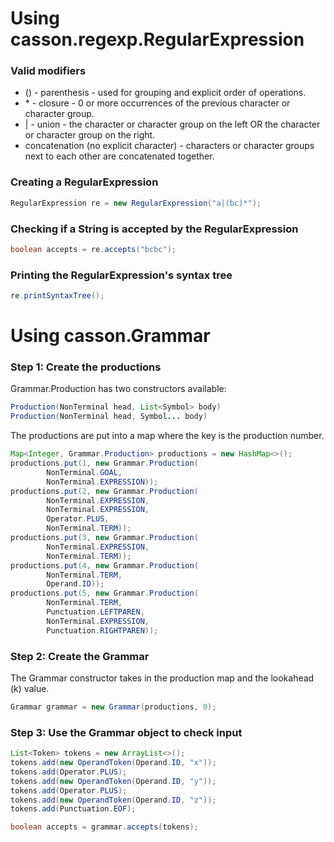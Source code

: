 # Using casson.regexp.RegularExpression

### Valid modifiers
 * () - parenthesis - used for grouping and explicit order of operations.
 * \* - closure - 0 or more occurrences of the previous character or character group.
 * | - union - the character or character group on the left OR the character or character group on the right.
 * concatenation (no explicit character) - characters or character groups next to each other are concatenated together.

### Creating a RegularExpression
```java
RegularExpression re = new RegularExpression("a|(bc)*");
```

### Checking if a String is accepted by the RegularExpression
```java
boolean accepts = re.accepts("bcbc");
```

### Printing the RegularExpression's syntax tree
```java
re.printSyntaxTree();
```

# Using casson.Grammar

### Step 1: Create the productions
Grammar.Production has two constructors available:

```java
Production(NonTerminal head, List<Symbol> body)
Production(NonTerminal head, Symbol... body)
```

The productions are put into a map where the key is the production number.

```java
Map<Integer, Grammar.Production> productions = new HashMap<>();
productions.put(1, new Grammar.Production(
        NonTerminal.GOAL,
        NonTerminal.EXPRESSION));
productions.put(2, new Grammar.Production(
        NonTerminal.EXPRESSION,
        NonTerminal.EXPRESSION,
        Operator.PLUS,
        NonTerminal.TERM));
productions.put(3, new Grammar.Production(
        NonTerminal.EXPRESSION,
        NonTerminal.TERM));
productions.put(4, new Grammar.Production(
        NonTerminal.TERM,
        Operand.ID));
productions.put(5, new Grammar.Production(
        NonTerminal.TERM,
        Punctuation.LEFTPAREN,
        NonTerminal.EXPRESSION,
        Punctuation.RIGHTPAREN));
```

### Step 2: Create the Grammar
The Grammar constructor takes in the production map and the lookahead (k) value.

```java
Grammar grammar = new Grammar(productions, 0);
```

### Step 3: Use the Grammar object to check input
```java
List<Token> tokens = new ArrayList<>();
tokens.add(new OperandToken(Operand.ID, "x"));
tokens.add(Operator.PLUS);
tokens.add(new OperandToken(Operand.ID, "y"));
tokens.add(Operator.PLUS);
tokens.add(new OperandToken(Operand.ID, "z"));
tokens.add(Punctuation.EOF);

boolean accepts = grammar.accepts(tokens);
```
